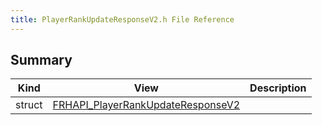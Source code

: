 ```yaml
---
title: PlayerRankUpdateResponseV2.h File Reference
---
```


## Summary
| Kind | View | Description |
|------|------|-------------|
|struct|[FRHAPI_PlayerRankUpdateResponseV2](/unreal-plugins/all/structfrhapi__playerrankupdateresponsev2/#structFRHAPI__PlayerRankUpdateResponseV2)||
